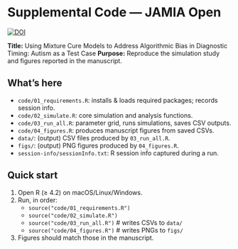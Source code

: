 # Supplemental Code — JAMIA Open
[![DOI](https://zenodo.org/badge/1076565715.svg)](https://doi.org/10.5281/zenodo.17355295)

**Title:** Using Mixture Cure Models to Address Algorithmic Bias in Diagnostic Timing: Autism as a Test Case
**Purpose:** Reproduce the simulation study and figures reported in the manuscript.

## What’s here
- `code/01_requirements.R`: installs & loads required packages; records session info.
- `code/02_simulate.R`: core simulation and analysis functions.
- `code/03_run_all.R`: parameter grid, runs simulations, saves CSV outputs.
- `code/04_figures.R`: produces manuscript figures from saved CSVs.
- `data/`: (output) CSV files produced by `03_run_all.R`.
- `figs/`: (output) PNG figures produced by `04_figures.R`.
- `session-info/sessionInfo.txt`: R session info captured during a run.

## Quick start
1. Open R (≥ 4.2) on macOS/Linux/Windows.
2. Run, in order:
   - `source("code/01_requirements.R")`
   - `source("code/02_simulate.R")`
   - `source("code/03_run_all.R")`  # writes CSVs to `data/`
   - `source("code/04_figures.R")`  # writes PNGs to `figs/`
3. Figures should match those in the manuscript.
